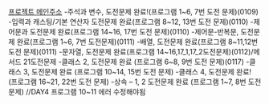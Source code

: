 [프로젝트 메인주소](https://github.com/m1suyeon/C_SHARP_PROJECT_.git)
-주석과 변수, 도전문제 완료!(프로그램 1~6, 7번 도전 문제)(0109)
-입력과 캐스팅/기본 연산자 도전문제 완료(프로그램 8~12, 13번 도전 문제)(0110)
-제어문과 도전문제 완료(프로그램 14~16, 17번 도전 문제)(0110)
-제어문-반복문, 도전문제 완료(프로그램 1~6, 7번 도전문제)(0111)
-배열, 도전문제 완료(프로그램 8~11,12번 도전 문제)(0111)
-문자열, 도전문제 완료(프로그램 14~16,17_1,17_2도전문제)(0112)/메서드 21도전문제
-클래스 2, 도전문제 완료 (프로그램 6~8, 9번 도전 문제)(0117)
-클래스 3, 도전문제 완료 (프로그램 10~14, 15번 도전 문제)
-클래스 4, 도전문제 완료! (프로그램 16~21, 22번 도전 문제)
-상속 – 1, 2 도전문제 완료 (프로그램 1~7, 8번 도전 문제)
//DAY4 프로그램 10~11 에러 수정해야됨